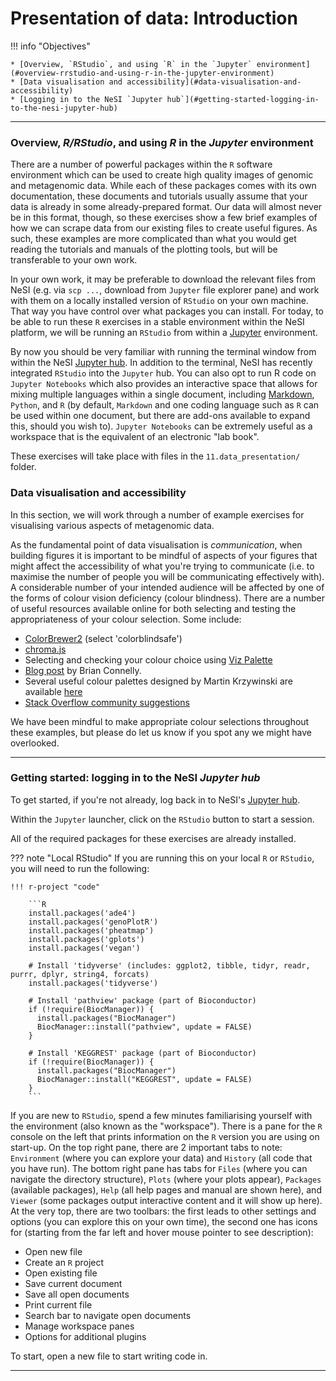 # Presentation of data: Introduction

!!! info "Objectives"

    * [Overview, `RStudio`, and using `R` in the `Jupyter` environment](#overview-rrstudio-and-using-r-in-the-jupyter-environment)
    * [Data visualisation and accessibility](#data-visualisation-and-accessibility)
    * [Logging in to the NeSI `Jupyter hub`](#getting-started-logging-in-to-the-nesi-jupyter-hub)
---

### Overview, *R/RStudio*, and using *R* in the *Jupyter* environment

There are a number of powerful packages within the `R` software environment which can be used to create high quality images of genomic and metagenomic data. While each of these packages comes with its own documentation, these documents and tutorials usually assume that your data is already in some already-prepared format. Our data will almost never be in this format, though, so these exercises show a few brief examples of how we can scrape data from our existing files to create useful figures. As such, these examples are more complicated than what you would get reading the tutorials and manuals of the plotting tools, but will be transferable to your own work.

In your own work, it may be preferable to download the relevant files from NeSI (e.g. via `scp ...`, download from `Jupyter` file explorer pane) and work with them on a locally installed version of `RStudio` on your own machine. That way you have control over what packages you can install. For today, to be able to run these `R` exercises in a stable environment within the NeSI platform, we will be running an `RStudio` from within a [Jupyter](https://jupyter.org/) environment.

By now you should be very familiar with running the terminal window from within the NeSI [Jupyter hub](https://jupyter.nesi.org.nz/hub/login). In addition to the terminal, NeSI has recently integrated `RStudio` into the `Jupyter` hub. You can also opt to run R code on `Jupyter Notebooks` which also provides an interactive space that allows for mixing multiple languages within a single document, including [Markdown](https://en.wikipedia.org/wiki/Markdown), `Python`, and `R` (by default, `Markdown` and one coding language such as `R` can be used within one document, but there are add-ons available to expand this, should you wish to). `Jupyter Notebooks` can be extremely useful as a workspace that is the equivalent of an electronic "lab book".

These exercises will take place with files in the `11.data_presentation/` folder.

### Data visualisation and accessibility

In this section, we will work through a number of example exercises for visualising various aspects of metagenomic data.

As the fundamental point of data visualisation is *communication*, when building figures it is important to be mindful of aspects of your figures that might affect the accessibility of what you're trying to communicate (i.e. to maximise the number of people you will be communicating effectively with). A considerable number of your intended audience will be affected by one of the forms of colour vision deficiency (colour blindness). There are a number of useful resources available online for both selecting and testing the appropriateness of your colour selection. Some include:

* [ColorBrewer2](https://colorbrewer2.org/#type=sequential&scheme=BuGn&n=3) (select 'colorblindsafe')
* [chroma.js](https://gka.github.io/palettes/#/7|d|6e5300,7c8c00,00a63e|ffffe0,ff005e,93003a|1|1)
* Selecting and checking your colour choice using [Viz Palette](https://projects.susielu.com/viz-palette?colors=[%22#ffd700%22,%22#ffb14e%22,%22#fa8775%22,%22#ea5f94%22,%22#cd34b5%22,%22#9d02d7%22,%22#0000ff%22]&backgroundColor=%22white%22&fontColor=%22black%22&mode=%22achromatopsia%22)
* [Blog post](https://bconnelly.net/posts/creating_colorblind-friendly_figures/) by Brian Connelly.
* Several useful colour palettes designed by Martin Krzywinski are available [here](http://mkweb.bcgsc.ca/colorblind/palettes.mhtml#page-container)
* [Stack Overflow community suggestions](https://stackoverflow.com/questions/57153428/r-plot-color-combinations-that-are-colorblind-accessible)

We have been mindful to make appropriate colour selections throughout these examples, but please do let us know if you spot any we might have overlooked.

---

### Getting started: logging in to the NeSI *Jupyter hub*

To get started, if you're not already, log back in to NeSI's [Jupyter hub](https://jupyter.nesi.org.nz/hub/login).

Within the `Jupyter` launcher, click on the `RStudio` button to start a session.

All of the required packages for these exercises are already installed. 

??? note "Local RStudio"
    If you are running this on your local `R` or `RStudio`, you will need to run the following:

    !!! r-project "code"
    
        ```R
        install.packages('ade4')
        install.packages('genoPlotR')
        install.packages('pheatmap')
        install.packages('gplots')
        install.packages('vegan')
        
        # Install 'tidyverse' (includes: ggplot2, tibble, tidyr, readr, purrr, dplyr, string4, forcats)
        install.packages('tidyverse')
        
        # Install 'pathview' package (part of Bioconductor)
        if (!require(BiocManager)) {
          install.packages("BiocManager")
          BiocManager::install("pathview", update = FALSE)
        }
        
        # Install 'KEGGREST' package (part of Bioconductor)
        if (!require(BiocManager)) {
          install.packages("BiocManager")
          BiocManager::install("KEGGREST", update = FALSE)
        }
        ```

If you are new to `RStudio`, spend a few minutes familiarising yourself with the environment (also known as the "workspace"). There is a pane for the `R` console on the left that prints information on the `R` version you are using on start-up. On the top right pane, there are 2 important tabs to note: `Environment` (where you can explore your data) and `History` (all code that you have run). The bottom right pane has tabs for `Files` (where you can navigate the directory structure), `Plots` (where your plots appear), `Packages` (available packages), `Help` (all help pages and manual are shown here), and `Viewer` (some packages output interactive content and it will show up here). At the very top, there are two toolbars: the first leads to other settings and options (you can explore this on your own time), the second one has icons for (starting from the far left and hover mouse pointer to see description):

* Open new file
* Create an `R` project
* Open existing file
* Save current document
* Save all open documents
* Print current file
* Search bar to navigate open documents
* Manage workspace panes
* Options for additional plugins

To start, open a new file to start writing code in.

---

